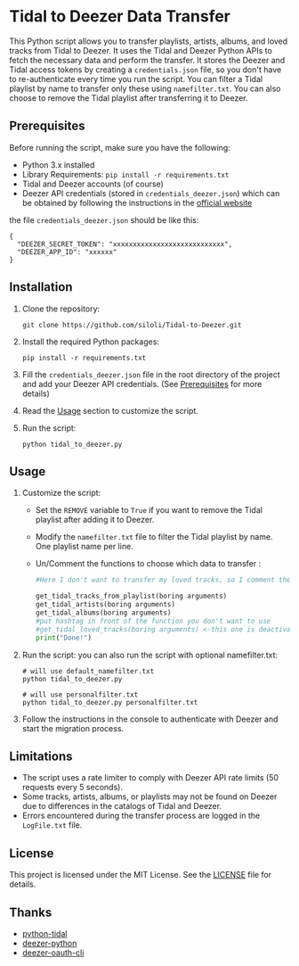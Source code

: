 # Tidal to Deezer Data Transfer

This Python script allows you to transfer playlists, artists, albums, and loved tracks from Tidal to Deezer.
It uses the Tidal and Deezer Python APIs to fetch the necessary data and perform the transfer.
It stores the Deezer and Tidal access tokens by creating a `credentials.json` file, so you don't have to re-authenticate every time you run the script.
You can filter a Tidal playlist by name to transfer only these using `namefilter.txt`.
You can also choose to remove the Tidal playlist after transferring it to Deezer.

## Prerequisites

Before running the script, make sure you have the following:

- Python 3.x installed
- Library Requirements: `pip install -r requirements.txt`
- Tidal and Deezer accounts (of course)
- Deezer API credentials (stored in `credentials_deezer.json`) which can be obtained by following the instructions in the [official website](https://developers.deezer.com/myapps)

the file `credentials_deezer.json` should be like this:

```example
{
  "DEEZER_SECRET_TOKEN": "xxxxxxxxxxxxxxxxxxxxxxxxxxxx",
  "DEEZER_APP_ID": "xxxxxx"
}
```

## Installation

1. Clone the repository:

   ```shell
   git clone https://github.com/siloli/Tidal-to-Deezer.git
   ```

2. Install the required Python packages:

   ```shell
   pip install -r requirements.txt
   ```

3. Fill the `credentials_deezer.json` file in the root directory of the project and add your Deezer API credentials. (See [Prerequisites](#Prerequisites) for more details)

4. Read the [Usage](#Usage) section to customize the script.

5. Run the script:

   ```shell
   python tidal_to_deezer.py
   ```

## Usage

1. Customize the script:

   - Set the `REMOVE` variable to `True` if you want to remove the Tidal playlist after adding it to Deezer.
   - Modify the `namefilter.txt` file to filter the Tidal playlist by name. One playlist name per line.
   - Un/Comment the functions to choose which data to transfer :

     ```python
     #Here I don't want to transfer my loved tracks, so I comment the function

     get_tidal_tracks_from_playlist(boring arguments)
     get_tidal_artists(boring arguments)
     get_tidal_albums(boring arguments)
     #put hashtag in front of the function you don't want to use
     #get_tidal_loved_tracks(boring arguments) <-this one is deactivated here
     print("Done!")
     ```

2. Run the script:
   you can also run the script with optional namefilter.txt:

   ```shell
   # will use default_namefilter.txt
   python tidal_to_deezer.py

   # will use personalfilter.txt
   python tidal_to_deezer.py personalfilter.txt
   ```

3. Follow the instructions in the console to authenticate with Deezer and start the migration process.

## Limitations

- The script uses a rate limiter to comply with Deezer API rate limits (50 requests every 5 seconds).
- Some tracks, artists, albums, or playlists may not be found on Deezer due to differences in the catalogs of Tidal and Deezer.
- Errors encountered during the transfer process are logged in the `LogFile.txt` file.

## License

This project is licensed under the MIT License. See the [LICENSE](LICENSE) file for details.

## Thanks

- [python-tidal](https://github.com/tamland/python-tidal)
- [deezer-python](https://github.com/browniebroke/deezer-python)
- [deezer-oauth-cli](https://github.com/browniebroke/deezer-oauth-cli)

